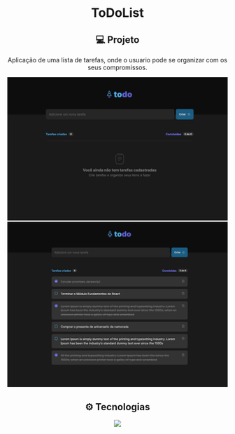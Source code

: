 <h1 align='center'>ToDoList</h1>

<h2 align='center'>💻 Projeto</h2>
<p align='center'>
  Aplicação de uma lista de tarefas, onde o usuario pode se organizar com os seus compromissos. 
</p>

<p align='center'>
  <img src='./src/assets/imagesProject/img01.jpeg' alt='Capa NLW'>
  <img src='./src/assets/imagesProject/img02.jpeg' alt='Capa NLW'>
</p>

<h2 align='center'>⚙ Tecnologias </h2>
<p align="center">
  <a href="https://skillicons.dev">
    <img src="https://skillicons.dev/icons?i=ts,react,css,figma" />
  </a>
</p>





